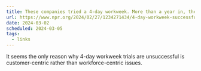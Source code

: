 ```yaml
---
title: These companies tried a 4-day workweek. More than a year in, they still love it
url: https://www.npr.org/2024/02/27/1234271434/4-day-workweek-successful-a-year-later-in-uk
date: 2024-03-02
scheduled: 2024-03-05
tags:
  - links
---
```


It seems the only reason why 4-day workweek trials are unsuccessful is customer-centric rather than workforce-centric issues.
